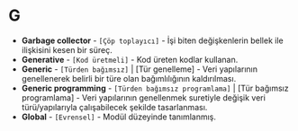 # **G**

* **Garbage collector** - `[Çöp toplayıcı]` - İşi biten değişkenlerin bellek ile ilişkisini kesen bir süreç.
* **Generative** - `[Kod üretmeli]` - Kod üreten kodlar kullanan.
* **Generic** - `[Türden bağımsız]` | [Tür genelleme] - Veri yapılarının genellenerek belirli bir türe olan bağımlılığının kaldırılması.
* **Generic programming** - `[Türden bağımsız programlama]` | [Tür bağımsız programlama] - Veri yapılarının genellenmek suretiyle değişik veri türü/yapılarıyla çalışabilecek şekilde tasarlanması.
* **Global** - `[Evrensel]` - Modül düzeyinde tanımlanmış.
